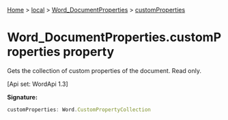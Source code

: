 [Home](./index) &gt; [local](local.md) &gt; [Word\_DocumentProperties](local.word_documentproperties.md) &gt; [customProperties](local.word_documentproperties.customproperties.md)

# Word\_DocumentProperties.customProperties property

Gets the collection of custom properties of the document. Read only. 

 \[Api set: WordApi 1.3\]

**Signature:**
```javascript
customProperties: Word.CustomPropertyCollection
```
